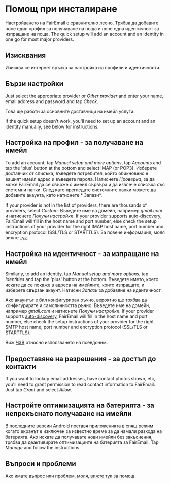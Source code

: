# Помощ при инсталиране

Настройването на FairEmail е сравнително лесно. Трябва да добавите поне един профил за получаване на поща и поне една идентичност за изпращане на поща. The quick setup will add an account and an identity in one go for most major providers.

## Изисквания

Изисква се интернет връзка за настройка на профили и идентичности.

## Бързи настройки

Just select the appropriate provider or *Other provider* and enter your name, email address and password and tap *Check*.

Това ще работи за основните доставчици на имейл услуги.

If the quick setup doesn't work, you'll need to set up an account and an identity manually, see below for instructions.

## Настройка на профил - за получаване на имейл

To add an account, tap *Manual setup and more options*, tap *Accounts* and tap the 'plus' button at the bottom and select IMAP (or POP3). Изберете доставчик от списъка, въведете потребител, който обикновено е вашият имейл адрес и въведете парола. Натиснете *Проверка*, за да може FairEmail да се свърже с имейл сървъра и да извлече списъка със системни папки. След като прегледате системните папки можете да добавите акаунта, като натиснете * Запази*.

If your provider is not in the list of providers, there are thousands of providers, select *Custom*. Въведете име на домейн, например *gmail.com* и натиснете *Получи настройки*. If your provider supports [auto-discovery](https://tools.ietf.org/html/rfc6186), FairEmail will fill in the host name and port number, else check the setup instructions of your provider for the right IMAP host name, port number and encryption protocol (SSL/TLS or STARTTLS). За повече информация, моля вижте [тук](https://github.com/M66B/FairEmail/blob/master/FAQ.md#authorizing-accounts).

## Настройка на идентичност - за изпращане на имейл

Similarly, to add an identity, tap *Manual setup and more options*, tap *Identities* and tap the 'plus' button at the bottom. Въведете името, което искате да се покаже в адреса на имейлите, които изпращате, и изберете свързан акаунт. Натисни *Запази* за добавяне на идентичност.

Ако акаунтът е бил конфигуриран ръчно, вероятно ще трябва да конфигурирате и самоличността ръчно. Въведете име на домейн, например *gmail.com* и натиснете *Получи настройки*. If your provider supports [auto-discovery](https://tools.ietf.org/html/rfc6186), FairEmail will fill in the host name and port number, else check the setup instructions of your provider for the right SMTP host name, port number and encryption protocol (SSL/TLS or STARTTLS).

Виж [ЧЗВ](https://github.com/M66B/FairEmail/blob/master/FAQ.md#FAQ9) относно използването на псевдоним.

## Предоставяне на разрешения - за достъп до контакти

If you want to lookup email addresses, have contact photos shown, etc, you'll need to grant permission to read contact information to FairEmail. Just tap *Grant* and select *Allow*.

## Настройте оптимизацията на батерията - за непрекъснато получаване на имейли

В последните версии Android поставя приложенията в спящ режим когато екранът е изключен за известно време за да намали разхода на батерията. Ако искате да получавате нови имейли без закъснения, трябва да деактивирате оптимизациите на батерията за FairEmail. Tap *Manage* and follow the instructions.

## Въпроси и проблеми

Ако имате въпрос или проблем, моля, [ вижте тук ](https://github.com/M66B/FairEmail/blob/master/FAQ.md) за помощ.